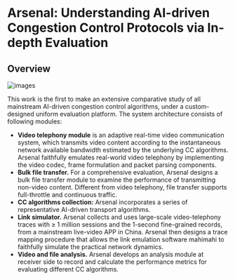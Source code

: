 # Arsenal: Understanding AI-driven Congestion Control Protocols via In-depth Evaluation
## Overview

![images](https://github.com/arsenalcc2019/arsenal/blob/master/images/overview.png)


This work is the first to make an extensive comparative study of all mainstream AI-driven congestion control algorithms, under a custom-designed uniform evaluation platform. The system architecture consists of following modules:


+ **Video telephony module** is an adaptive real-time video communication system, which transmits video content according to the instantaneous network available bandwidth estimated by the underlying CC algorithms. Arsenal faithfully emulates real-world video telephony by implementing the video codec, frame formulation and packet parsing components.
+ **Bulk file transfer.** For a comprehensive evaluation, Arsenal designs a bulk file transfer module to examine the performance of transmitting non-video content. Different from video telephony, file transfer supports full-throttle and continuous traffic.
+ **CC algorithms collection:** Arsenal incorporates a series of representative AI-driven transport algorithms.
+ **Link simulator.** Arsenal collects and uses large-scale video-telephony traces with ≥ 1 million sessions and the 1-second fine-grained records, from a mainstream live-video APP in China. Arsenal then designs a trace mapping procedure that allows the link emulation software mahimahi to faithfully simulate the practical network dynamics.
+ **Video and file analysis.** Arsenal develops an analysis module at receiver side to record and calculate the performance metrics for evaluating different CC algorithms.